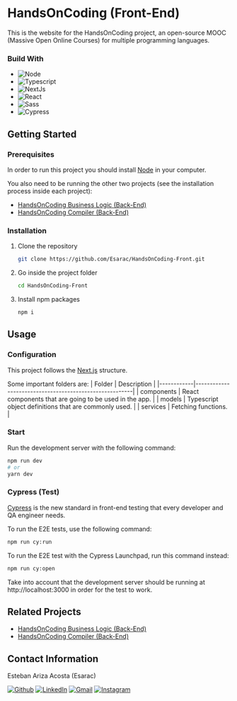 # HandsOnCoding (Front-End)

This is the website for the HandsOnCoding project, an open-source MOOC (Massive Open Online Courses) for multiple programming languages.

### Build With

* ![Node](https://img.shields.io/badge/Node.js-339933?style=for-the-badge&logo=nodedotjs&logoColor=white)
* ![Typescript](https://img.shields.io/badge/TypeScript-007ACC?style=for-the-badge&logo=typescript&logoColor=white)
* ![NextJs](https://img.shields.io/badge/next.js-000000?style=for-the-badge&logo=nextdotjs&logoColor=white)
* ![React](https://img.shields.io/badge/React-61DAFB?style=for-the-badge&logo=react&logoColor=black)
* ![Sass](https://img.shields.io/badge/Sass-CC6699?style=for-the-badge&logo=sass&logoColor=white)
* ![Cypress](https://img.shields.io/badge/Cypress-17202C?style=for-the-badge&logo=cypress&logoColor=white)

## Getting Started

### Prerequisites

In order to run this project you should install [Node](https://nodejs.org/en/download/) in your computer.

You also need to be running the other two projects (see the installation process inside each project):
* [HandsOnCoding Business Logic (Back-End)](https://github.com/Esarac/HandsOnCoding-Back)
* [HandsOnCoding Compiler (Back-End)](https://github.com/mavaldot/pdg-compiler)

### Installation

1. Clone the repository
    ```bash
    git clone https://github.com/Esarac/HandsOnCoding-Front.git
    ```
2. Go inside the project folder
   ```bash
   cd HandsOnCoding-Front
   ```
3. Install npm packages
   ```bash
   npm i
   ```

## Usage

### Configuration

This project follows the [Next.js](https://nextjs.org/docs) structure.

Some important folders are:
| Folder     | Description                                            |
|------------|--------------------------------------------------------|
| components | React components that are going to be used in the app. |
| models     | Typescript object definitions that are commonly used.  |
| services   | Fetching functions.                                    |

### Start

Run the development server with the following command:
```bash
npm run dev
# or
yarn dev
```

### Cypress (Test)

[Cypress](https://www.cypress.io/) is the new standard in front-end testing that every developer and QA engineer needs.

To run the E2E tests, use the following command:
```bash
npm run cy:run
```

To run the E2E test with the Cypress Launchpad, run this command instead:
```bash
npm run cy:open
```

Take into account that the development server should be running at http://localhost:3000 in order for the test to work.


## Related Projects

* [HandsOnCoding Business Logic (Back-End)](https://github.com/Esarac/HandsOnCoding-Back)
* [HandsOnCoding Compiler (Back-End)](https://github.com/mavaldot/pdg-compiler)

## Contact Information

Esteban Ariza Acosta (Esarac)

[![Github](https://img.shields.io/badge/GitHub-100000?style=for-the-badge&logo=github&logoColor=white)](https://github.com/Esarac)
[![LinkedIn](https://img.shields.io/badge/LinkedIn-0077B5?style=for-the-badge&logo=linkedin&logoColor=white)](https://www.linkedin.com/in/estebanarizaacosta/)
[![Gmail](https://img.shields.io/badge/Gmail-D14836?style=for-the-badge&logo=gmail&logoColor=white)](mailto:acosta57esteban@gmail.com)
[![Instagram](https://img.shields.io/badge/Instagram-E4405F?style=for-the-badge&logo=instagram&logoColor=white)](https://www.instagram.com/esaracgp/)
